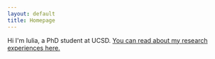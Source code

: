 ```yaml
---
layout: default
title: Homepage
---
```


 Hi I'm Iulia, a PhD student at UCSD. 
 [You can read about my research experiences here.](/research/)